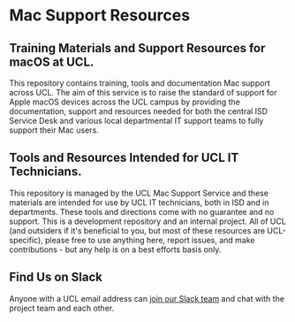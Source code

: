 # Mac Support Resources
## Training Materials and Support Resources for macOS at UCL.

This repository contains training, tools and documentation Mac support across UCL. The aim of this service is to raise the standard of support for Apple macOS devices across the UCL campus by providing the documentation, support and resources needed for both the central ISD Service Desk and various local departmental IT support teams to fully support their Mac users.

## Tools and Resources Intended for UCL IT Technicians.

This repository is managed by the UCL Mac Support Service and these materials are intended for use by UCL IT technicians, both in ISD and in departments. These tools and directions come with no guarantee and no support. This is a development repository and an internal project. All of UCL (and outsiders if it's beneficial to you, but most of these resources are UCL-specific), please free to use anything here, report issues, and make contributions - but any help is on a best efforts basis only.

## Find Us on Slack

Anyone with a UCL email address can [join our Slack team](https://ucl-mac-support.slack.com) and chat with the project team and each other.
